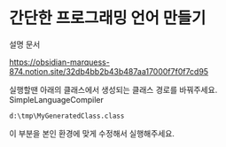 # 간단한 프로그래밍 언어 만들기

설명 문서

https://obsidian-marquess-874.notion.site/32db4bb2b43b487aa17000f7f0f7cd95

실행할땐 아래의 클래스에서 생성되는 클래스 경로를 바꿔주세요.
SimpleLanguageCompiler

```
d:\tmp\MyGeneratedClass.class
```

이 부분을 본인 환경에 맞게 수정해서 실행해주세요.


